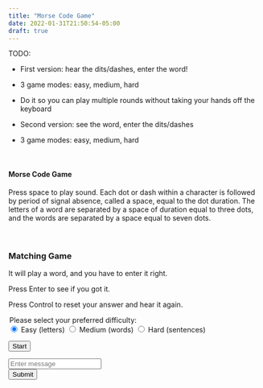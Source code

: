 ```yaml
---
title: "Morse Code Game"
date: 2022-01-31T21:50:54-05:00
draft: true
---
```


TODO:
- First version: hear the dits/dashes, enter the word!
- 3 game modes: easy, medium, hard
- Do it so you can play multiple rounds without taking your hands off the keyboard

- Second version: see the word, enter the dits/dashes
- 3 game modes: easy, medium, hard

<br>



<h4>
  Morse Code Game
</h4>

<span>
  Press space to play sound.
</span>

<span>
  Each dot or dash within a character is followed by period of signal absence, called a space, equal to the dot duration. The letters of a word are separated by a space of duration equal to three dots, and the words are separated by a space equal to seven dots.
</span>

<br>


<br>
<br>

<h3>Matching Game</h3>

<p>It will play a word, and you have to enter it right.</p>
<p>Press Enter to see if you got it.</p>
<p>Press Control to reset your answer and hear it again.</p>

<legend>Please select your preferred difficulty:</legend>
<div>
  <input type="radio" id="difficultyEasy"
    name="difficulty" value="easy" checked>
  <label for="difficultyEasy">Easy (letters)</label>
  <input type="radio" id="difficultyMedium" name="difficulty" value="medium" >
  <label for="difficultyMedium">Medium (words)</label>
  <input type="radio" id="difficultyHard" name="difficulty" value="hard">
  <label for="difficultyHard">Hard (sentences)</label>
</div>

<button id="playGame">Start</button>

<div id="matchingGame">
  <p id="status"></p>
  <input type="text" id="wordInput" placeholder="Enter message">
  <br>
  <button id="submitButton">Submit</buton>
</div>

<script src="morse-code.js"></script>